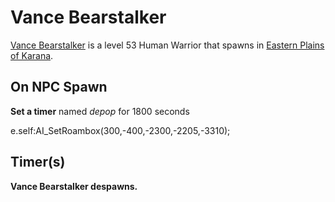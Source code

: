 # Vance Bearstalker



[Vance Bearstalker](/npc/15183) is a level 53 Human Warrior that spawns in [Eastern Plains of Karana](/zone/15).



## On NPC Spawn

**Set a timer** named *depop* for 1800 seconds

e.self:AI_SetRoambox(300,-400,-2300,-2205,-3310);


## Timer(s)

**Vance Bearstalker despawns.**